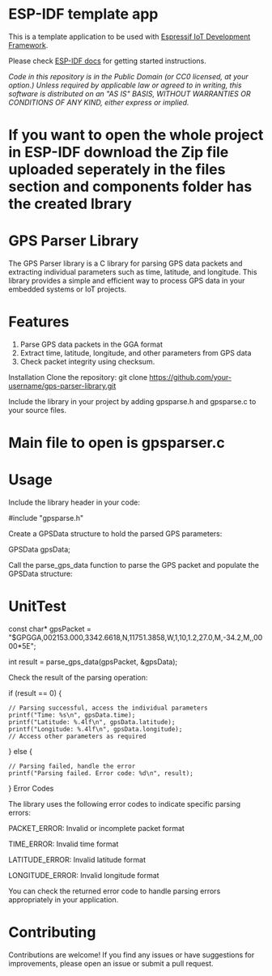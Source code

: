 ESP-IDF template app
====================

This is a template application to be used with [Espressif IoT Development Framework](https://github.com/espressif/esp-idf).

Please check [ESP-IDF docs](https://docs.espressif.com/projects/esp-idf/en/latest/get-started/index.html) for getting started instructions.

*Code in this repository is in the Public Domain (or CC0 licensed, at your option.)
Unless required by applicable law or agreed to in writing, this
software is distributed on an "AS IS" BASIS, WITHOUT WARRANTIES OR
CONDITIONS OF ANY KIND, either express or implied.*

If you want to open the whole project in ESP-IDF download the Zip file uploaded seperately in the files section and components folder has the created lbrary
====================

GPS Parser Library
====================

The GPS Parser library is a C library for parsing GPS data packets and extracting individual parameters such as time, latitude, and longitude. This library provides a simple and efficient way to process GPS data in your embedded systems or IoT projects.

Features
========
1. Parse GPS data packets in the GGA format
2. Extract time, latitude, longitude, and other parameters from GPS data
3. Check packet integrity using checksum.

Installation
Clone the repository:
git clone https://github.com/your-username/gps-parser-library.git


Include the library in your project by adding gpsparse.h and gpsparse.c to your source files.

Main file to open is gpsparser.c
===================================


Usage
=====
Include the library header in your code:

#include "gpsparse.h"

Create a GPSData structure to hold the parsed GPS parameters:

GPSData gpsData;

Call the parse_gps_data function to parse the GPS packet and populate the GPSData structure:

UnitTest
========

const char* gpsPacket = "$GPGGA,002153.000,3342.6618,N,11751.3858,W,1,10,1.2,27.0,M,-34.2,M,,0000*5E";

int result = parse_gps_data(gpsPacket, &gpsData);

Check the result of the parsing operation:

if (result == 0) {

    // Parsing successful, access the individual parameters
    printf("Time: %s\n", gpsData.time);
    printf("Latitude: %.4lf\n", gpsData.latitude);
    printf("Longitude: %.4lf\n", gpsData.longitude);
    // Access other parameters as required
} else {

    // Parsing failed, handle the error
    printf("Parsing failed. Error code: %d\n", result);
}
Error Codes

The library uses the following error codes to indicate specific parsing errors:

PACKET_ERROR: Invalid or incomplete packet format

TIME_ERROR: Invalid time format

LATITUDE_ERROR: Invalid latitude format

LONGITUDE_ERROR: Invalid longitude format

You can check the returned error code to handle parsing errors appropriately in your application.

Contributing
============
Contributions are welcome! If you find any issues or have suggestions for improvements, please open an issue or submit a pull request.
